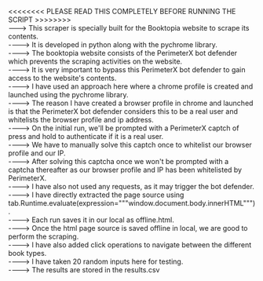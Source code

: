 <<<<<<<< PLEASE READ THIS COMPLETELY BEFORE RUNNING THE SCRIPT >>>>>>>><br>
---> This scraper is specially built for the Booktopia website to scrape its contents.<br>
----> It is developed in python along with the pychrome library.<br>
----> The booktopia website consists of the PerimeterX bot defender which prevents the scraping activities on the website.<br>
----> It is very important to bypass this PerimeterX bot defender to gain access to the website's contents.<br>
----> I have used an approach here where a chrome profile is created and launched using the pychrome library.<br>
----> The reason I have created a browser profile in chrome and launched is that the PerimeterX bot defender considers
      this to be a real user and whitelists the browser profile and ip address.<br>
----> On the initial run, we'll be prompted with a PerimeterX captch of press and hold to authenticate if it is a real user.<br>
----> We have to manually solve this captch once to whitelist our browser profile and our IP.<br>
----> After solving this captcha once we won't be prompted with a captcha thereafter as our browser profile and IP has been whitelisted by PerimeterX.<br>
----> I have also not used any requests, as it may trigger the bot defender.<br>
----> I have directly extracted the page source using tab.Runtime.evaluate(expression="""window.document.body.innerHTML""").<br>
----> Each run saves it in our local as offline.html.<br>
----> Once the html page source is saved offline in local, we are good to perform the scraping.<br>
----> I have also added click operations to navigate between the different book types.<br>
----> I have taken 20 random inputs here for testing.<br>
----> The results are stored in the results.csv
